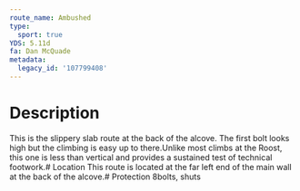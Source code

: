 ```yaml
---
route_name: Ambushed
type:
  sport: true
YDS: 5.11d
fa: Dan McQuade
metadata:
  legacy_id: '107799408'
---
```

# Description
This is the slippery slab route at the back of the alcove.  The first bolt looks high but the climbing is easy up to there.Unlike most climbs at the Roost, this one is less than vertical and provides a sustained test of technical footwork.# Location
This route is located at the far left end of the main wall at the back of the alcove.# Protection
8bolts, shuts